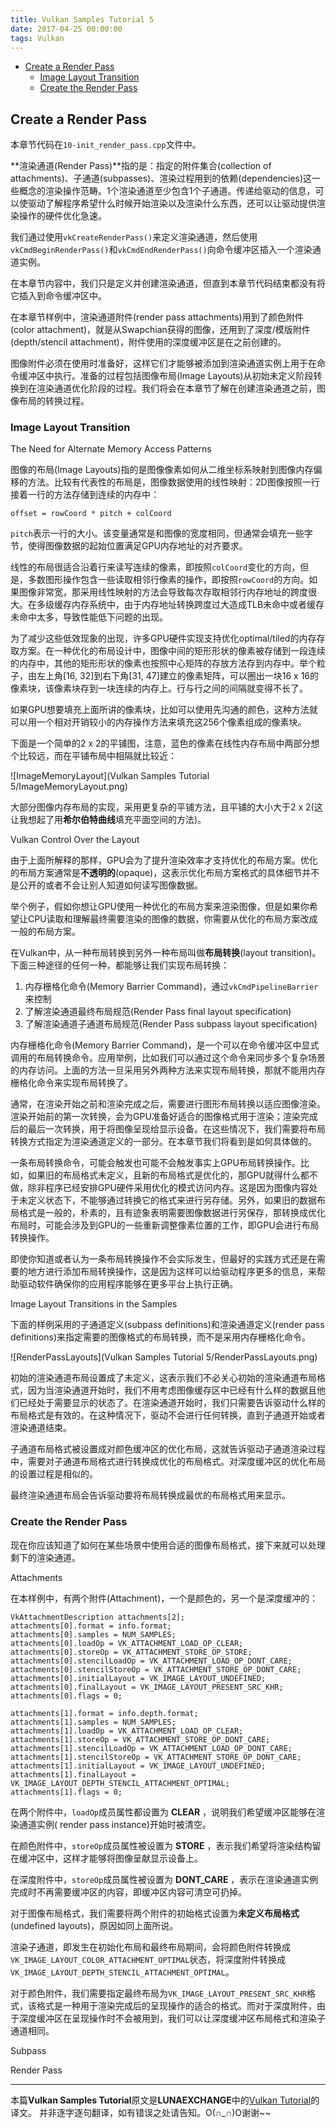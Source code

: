 ```yaml
---
title: Vulkan Samples Tutorial 5
date: 2017-04-25 00:00:00
tags: Vulkan
---
```


<!-- TOC -->

- [Create a Render Pass](#create-a-render-pass)
    - [Image Layout Transition](#image-layout-transition)
    - [Create the Render Pass](#create-the-render-pass)

<!-- /TOC -->

## Create a Render Pass

本章节代码在`10-init_render_pass.cpp`文件中。

**渲染通道(Render Pass)**指的是：指定的附件集合(collection of attachments)、子通道(subpasses)、渲染过程用到的依赖(dependencies)这一些概念的渲染操作范畴。1个渲染通道至少包含1个子通道。传递给驱动的信息，可以使驱动了解程序希望什么时候开始渲染以及渲染什么东西，还可以让驱动提供渲染操作的硬件优化急速。

我们通过使用`vkCreateRenderPass()`来定义渲染通道，然后使用`vkCmdBeginRenderPass()`和`vkCmdEndRenderPass()`向命令缓冲区插入一个渲染通道实例。

在本章节内容中，我们只是定义并创建渲染通道，但直到本章节代码结束都没有将它插入到命令缓冲区中。

在本章节样例中，渲染通道附件(render pass attachments)用到了颜色附件(color attachment)，就是从Swapchian获得的图像，还用到了深度/模版附件(depth/stencil attachment)，附件使用的深度缓冲区是在之前创建的。

图像附件必须在使用时准备好，这样它们才能够被添加到渲染通道实例上用于在命令缓冲区中执行。准备的过程包括图像布局(Image Layouts)从初始未定义阶段转换到在渲染通道优化阶段的过程。我们将会在本章节了解在创建渲染通道之前，图像布局的转换过程。

### Image Layout Transition

The Need for Alternate Memory Access Patterns

图像的布局(Image Layouts)指的是图像像素如何从二维坐标系映射到图像内存偏移的方法。比较有代表性的布局是，图像数据使用的线性映射：2D图像按照一行接着一行的方法存储到连续的内存中：
```
offset = rowCoord * pitch + colCoord
```
`pitch`表示一行的大小。该变量通常是和图像的宽度相同，但通常会填充一些字节，使得图像数据的起始位置满足GPU内存地址的对齐要求。

线性的布局很适合沿着行来读写连续的像素，即按照`colCoord`变化的方向，但是，多数图形操作包含一些读取相邻行像素的操作，即按照`rowCoord`的方向。如果图像非常宽，那采用线性映射的方法会导致每次存取相邻行内存地址的跨度很大。在多级缓存内存系统中，由于内存地址转换跨度过大造成TLB未命中或者缓存未命中太多，导致性能低下问题的出现。

为了减少这些低效现象的出现，许多GPU硬件实现支持优化optimal/tiled的内存存取方案。在一种优化的布局设计中，图像中间的矩形形状的像素被存储到一段连续的内存中，其他的矩形形状的像素也按照中心矩阵的存放方法存到内存中。举个粒子，由左上角[16, 32]到右下角[31, 47]建立的像素矩阵，可以圈出一块16 x 16的像素块，该像素块存到一块连续的内存上。行与行之间的间隔就变得不长了。

如果GPU想要填充上面所讲的像素块，比如可以使用先沟通的颜色，这种方法就可以用一个相对开销较小的内存操作方法来填充这256个像素组成的像素块。

下面是一个简单的2 x 2的平铺图，注意，蓝色的像素在线性内存布局中两部分想个比较远，而在平铺布局中相隔就比较近：

![ImageMemoryLayout](Vulkan Samples Tutorial 5/ImageMemoryLayout.png)

大部分图像内存布局的实现，采用更复杂的平铺方法，且平铺的大小大于2 x 2(这让我想起了用**希尔伯特曲线**填充平面空间的方法)。

Vulkan Control Over the Layout

由于上面所解释的那样，GPU会为了提升渲染效率才支持优化的布局方案。优化的布局方案通常是**不透明的**(opaque)，这表示优化布局方案格式的具体细节并不是公开的或者不会让别人知道如何读写图像数据。

举个例子，假如你想让GPU使用一种优化的布局方案来渲染图像，但是如果你希望让CPU读取和理解最终需要渲染的图像的数据，你需要从优化的布局方案改成一般的布局方案。

在Vulkan中，从一种布局转换到另外一种布局叫做**布局转换**(layout transition)。下面三种途径的任何一种，都能够让我们实现布局转换：
1. 内存栅格化命令(Memory Barrier Command)，通过`vkCmdPipelineBarrier`来控制
2. 了解渲染通道最终布局规范(Render Pass final layout specification)
3. 了解渲染通道子通道布局规范(Render Pass subpass layout specification)

内存栅格化命令(Memory Barrier Command)，是一个可以在命令缓冲区中显式调用的布局转换命令。应用举例，比如我们可以通过这个命令来同步多个复杂场景的内存访问。上面的方法一旦采用另外两种方法来实现布局转换，那就不能用内存栅格化命令来实现布局转换了。

通常，在渲染开始之前和渲染完成之后，需要进行图形布局转换以适应图像渲染。渲染开始前的第一次转换，会为GPU准备好适合的图像格式用于渲染；渲染完成后的最后一次转换，用于将图像呈现给显示设备。在这些情况下，我们需要将布局转换方式指定为渲染通道定义的一部分。在本章节我们将看到是如何具体做的。

一条布局转换命令，可能会触发也可能不会触发事实上GPU布局转换操作。比如，如果旧的布局格式未定义，且新的布局格式是优化的，那GPU就得什么都不做，除非程序已经安排GPU硬件采用优化的模式访问内存。这是因为图像内容处于未定义状态下，不能够通过转换它的格式来进行另存储。另外，如果旧的数据布局格式是一般的，朴素的，且有迹象表明需要图像数据进行另保存，那转换成优化布局时，可能会涉及到GPU的一些重新调整像素位置的工作，即GPU会进行布局转换操作。

即使你知道或者认为一条布局转换操作不会实际发生，但最好的实践方式还是在需要的地方进行添加布局转换操作，这是因为这样可以给驱动程序更多的信息，来帮助驱动软件确保你的应用程序能够在更多平台上执行正确。

Image Layout Transitions in the Samples

下面的样例采用的子通道定义(subpass definitions)和渲染通道定义(render pass definitions)来指定需要的图像格式的布局转换，而不是采用内存栅格化命令。

![RenderPassLayouts](Vulkan Samples Tutorial 5/RenderPassLayouts.png)

初始的渲染通道布局设置成了未定义，这表示我们不必关心初始的渲染通道布局格式，因为当渲染通道开始时，我们不用考虑图像缓存区中已经有什么样的数据且他们已经处于需要显示的状态了。在渲染通道开始时，我们只需要告诉驱动什么样的布局格式是有效的。在这种情况下，驱动不会进行任何转换，直到子通道开始或者渲染通道结束。

子通道布局格式被设置成对颜色缓冲区的优化布局，这就告诉驱动子通道渲染过程中，需要对子通道布局格式进行转换成优化的布局格式。对深度缓冲区的优化布局的设置过程是相似的。

最终渲染通道布局会告诉驱动要将布局转换成最优的布局格式用来显示。

### Create the Render Pass

现在你应该知道了如何在某些场景中使用合适的图像布局格式，接下来就可以处理剩下的渲染通道。

Attachments

在本样例中，有两个附件(Attachment)，一个是颜色的，另一个是深度缓冲的：
```
VkAttachmentDescription attachments[2];
attachments[0].format = info.format;
attachments[0].samples = NUM_SAMPLES;
attachments[0].loadOp = VK_ATTACHMENT_LOAD_OP_CLEAR;
attachments[0].storeOp = VK_ATTACHMENT_STORE_OP_STORE;
attachments[0].stencilLoadOp = VK_ATTACHMENT_LOAD_OP_DONT_CARE;
attachments[0].stencilStoreOp = VK_ATTACHMENT_STORE_OP_DONT_CARE;
attachments[0].initialLayout = VK_IMAGE_LAYOUT_UNDEFINED;
attachments[0].finalLayout = VK_IMAGE_LAYOUT_PRESENT_SRC_KHR;
attachments[0].flags = 0;

attachments[1].format = info.depth.format;
attachments[1].samples = NUM_SAMPLES;
attachments[1].loadOp = VK_ATTACHMENT_LOAD_OP_CLEAR;
attachments[1].storeOp = VK_ATTACHMENT_STORE_OP_DONT_CARE;
attachments[1].stencilLoadOp = VK_ATTACHMENT_LOAD_OP_DONT_CARE;
attachments[1].stencilStoreOp = VK_ATTACHMENT_STORE_OP_DONT_CARE;
attachments[1].initialLayout = VK_IMAGE_LAYOUT_UNDEFINED;
attachments[1].finalLayout = VK_IMAGE_LAYOUT_DEPTH_STENCIL_ATTACHMENT_OPTIMAL;
attachments[1].flags = 0;
```
在两个附件中，`loadOp`成员属性都设置为 **CLEAR** ，说明我们希望缓冲区能够在渲染通道实例( render pass instance)开始时被清空。

在颜色附件中，`storeOp`成员属性被设置为 **STORE** ，表示我们希望将渲染结构留在缓冲区中，这样才能够将图像呈献显示设备上。

在深度附件中，`storeOp`成员属性被设置为 **DONT_CARE** ，表示在渲染通道实例完成时不再需要缓冲区的内容，即缓冲区内容可清空可扔掉。

对于图像布局格式，我们需要将两个附件的初始格式设置为**未定义布局格式**(undefined layouts)，原因如同上面所说。

渲染子通道，即发生在初始化布局和最终布局期间，会将颜色附件转换成`VK_IMAGE_LAYOUT_COLOR_ATTACHMENT_OPTIMAL`状态，将深度附件转换成`VK_IMAGE_LAYOUT_DEPTH_STENCIL_ATTACHMENT_OPTIMAL`。

对于颜色附件，我们需要指定最终布局为`VK_IMAGE_LAYOUT_PRESENT_SRC_KHR`格式，该格式是一种用于渲染完成后的呈现操作的适合的格式。而对于深度附件，由于深度缓冲区在呈现操作时不会被用到，我们可以让深度缓冲区布局格式和渲染子通道相同。

Subpass

Render Pass

---

本篇**Vulkan Samples Tutorial**原文是**LUNAEXCHANGE**中的[Vulkan Tutorial](https://vulkan.lunarg.com/doc/sdk/1.0.42.1/windows/tutorial/html/index.html)的译文。
并非逐字逐句翻译，如有错误之处请告知。O(∩_∩)O谢谢~~



































